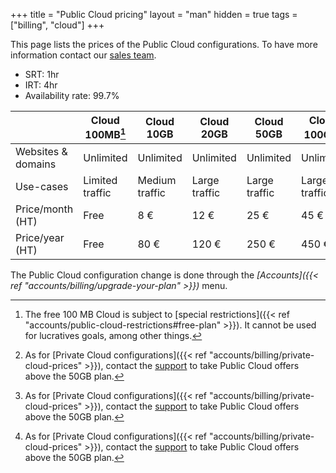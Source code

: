 +++
title = "Public Cloud pricing"
layout = "man"
hidden = true
tags = ["billing", "cloud"]
+++

This page lists the prices of the Public Cloud configurations. To have more information contact our [sales team](https://www.alwaysdata.com/en/#contact).

* SRT: 1hr
* IRT: 4hr
* Availability rate: 99.7%

|                    | Cloud 100MB[^1] | Cloud 10GB     | Cloud 20GB    | Cloud 50GB    | Cloud 100GB[^2] | Cloud 150GB[^2] | Cloud 300GB[^2] |
| ------------------ | --------------- | -------------- | ------------- | ------------- | --------------- | --------------- | --------------- |
| Websites & domains | Unlimited       | Unlimited      | Unlimited     | Unlimited     | Unlimited       | Unlimited       | Unlimited       |
| Use-cases          | Limited traffic | Medium traffic | Large traffic | Large traffic | Large traffic   | Large traffic   | Large traffic   |
| Price/month (HT)   | Free            | 8 €            | 12 €          | 25 €          | 45 €            | 65 €            | 125 €           |
| Price/year (HT)    | Free            | 80 €           | 120 €         | 250 €         | 450 €           | 650 €           | 1250 €          |

The Public Cloud configuration change is done through the *[Accounts]({{< ref "accounts/billing/upgrade-your-plan" >}})* menu.

[^1]: The free 100 MB Cloud is subject to [special restrictions]({{< ref "accounts/public-cloud-restrictions#free-plan" >}}). It cannot be used for lucratives goals, among other things.
[^2]: As for [Private Cloud configurations]({{< ref "accounts/billing/private-cloud-prices" >}}), contact the [support](https://admin.alwaysdata.com/support/) to take Public Cloud offers above the 50GB plan.
